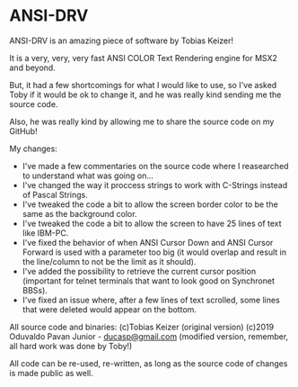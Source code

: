 # ANSI-DRV

ANSI-DRV is an amazing piece of software by Tobias Keizer!

It is a very, very, very fast ANSI COLOR Text Rendering engine for MSX2 and beyond.

But, it had a few shortcomings for what I would like to use, so I've asked Toby if it would be ok to change it, and he was
really kind sending me the source code.

Also, he was really kind by allowing me to share the source code on my GitHub!

My changes:

- I've made a few commentaries on the source code where I reasearched to understand what was going on...
- I've changed the way it proccess strings to work with C-Strings instead of Pascal Strings.
- I've tweaked the code a bit to allow the screen border color to be the same as the background color.
- I've tweaked the code a bit to allow the screen to have 25 lines of text like IBM-PC.
- I've fixed the behavior of when ANSI Cursor Down and ANSI Cursor Forward is used with a parameter too big (it would overlap and result in the line/column to not be the limit as it should).
- I've added the possibility to retrieve the current cursor position (important for telnet terminals that want to look good on 
Synchronet BBSs).
- I've fixed an issue where, after a few lines of text scrolled, some lines that were deleted would appear on the bottom.

All source code and binaries: 
(c)Tobias Keizer (original version)
(c)2019 Oduvaldo Pavan Junior - ducasp@gmail.com (modified version, remember, all hard work was done by Toby!)

All code can be re-used, re-written, as long as the source code of changes is made public as well.
